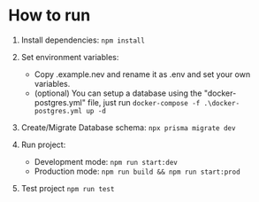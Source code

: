 # How to run

1. Install dependencies:
   `npm install`

2. Set environment variables:

   - Copy .example.nev and rename it as .env and set your own variables.
   - (optional) You can setup a database using the "docker-postgres.yml" file, just run `docker-compose -f .\docker-postgres.yml up -d `

3. Create/Migrate Database schema: `npx prisma migrate dev`

4. Run project:

   - Development mode: `npm run start:dev`
   - Production mode: `npm run build && npm run start:prod`

5. Test project `npm run test`
